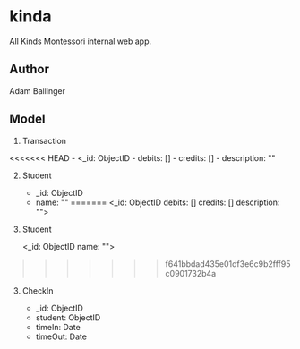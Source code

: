 # kinda
All Kinds Montessori internal web app.

## Author
Adam Ballinger

## Model

1. Transaction

<<<<<<< HEAD
    - <_id: ObjectID
    - debits: []
    - credits: []
    - description: ""

2. Student

    - _id: ObjectID
    - name: ""
=======
    <_id: ObjectID
    debits: []
    credits: []
    description: "">

2. Student

    <_id: ObjectID
    name: "">
>>>>>>> f641bbdad435e01df3e6c9b2fff95c0901732b4a

3. CheckIn

    - _id: ObjectID
    - student: ObjectID
    - timeIn: Date
    - timeOut: Date


